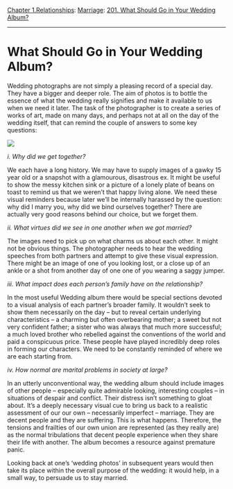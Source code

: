 [Chapter 1.Relationships](https://www.theschooloflife.com/thebookoflife/category/relationships/): [Marriage](https://www.theschooloflife.com/thebookoflife/category/relationships/marriage/): [201. What Should Go in Your Wedding Album?](https://www.theschooloflife.com/thebookoflife/what-should-go-in-your-wedding-album/)

* * *

# What Should Go in Your Wedding Album?

Wedding photographs are not simply a pleasing record of a special day. They have a bigger and deeper role. The aim of photos is to bottle the essence of what the wedding really signifies and make it available to us when we need it later. The task of the photographer is to create a series of works of art, made on many days, and perhaps not at all on the day of the wedding itself, that can remind the couple of answers to some key questions:

![](http://bulletin.brynmawr.edu/files/2014/03/1-e1394661070111.gif)

_i. Why did we get together?_

We each have a long history. We may have to supply images of a gawky 15 year old or a snapshot with a glamourous, disastrous ex. It might be useful to show the messy kitchen sink or a picture of a lonely plate of beans on toast to remind us that we weren’t that happy living alone. We need these visual reminders because later we’ll be internally harassed by the question: why did I marry you, why did we bind ourselves together? There are actually very good reasons behind our choice, but we forget them. &nbsp;

_ii. What virtues did we see in one another when we got married?_

The images need to pick up on what charms us about each other. It might not be obvious things. The photographer needs to hear the wedding speeches from both partners and attempt to give these visual expression. There might be an image of one of you looking lost, or a close up of an ankle or a shot from another day of one one of you wearing a saggy jumper.

_iii. What impact does each person’s family have on the relationship?_

In the most useful Wedding album there would be special sections devoted to a visual analysis of each partner’s broader family. It wouldn’t seek to show them necessarily on the day – but to reveal certain underlying characteristics – a charming but often overbearing mother; a sweet but not very confident father; a sister who was always that much more successful; a much loved brother who rebelled against the conventions of the world and paid a conspicuous price. These people have played incredibly deep roles in forming our characters. We need to be constantly reminded of where we are each starting from.

_iv. How normal are marital problems in society at large?_

In an utterly unconventional way, the wedding album should include images of other people – especially quite admirable looking, interesting couples – in situations of despair and conflict. Their distress isn’t something to gloat about. It’s a deeply necessary visual cue to bring us back to a realistic assessment of our our own – necessarily imperfect – marriage. They are decent people and they are suffering. This is what happens. Therefore, the tensions and frailties of our own union are represented (as they really are) as the normal tribulations that decent people experience when they share their life with another. The album becomes a resource against premature panic.

Looking back at one’s ‘wedding photos’ in subsequent years would then take its place within the overall purpose of the wedding: it would help, in a small way, to persuade us to stay married.
